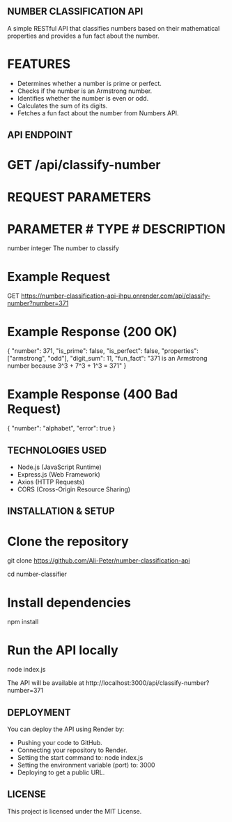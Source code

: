 ##  NUMBER CLASSIFICATION API

A simple RESTful API that classifies numbers based on their mathematical properties and provides a fun fact about the number.

# FEATURES
- Determines whether a number is prime or perfect.
- Checks if the number is an Armstrong number.
- Identifies whether the number is even or odd.
- Calculates the sum of its digits.
- Fetches a fun fact about the number from Numbers API.

## API ENDPOINT
  # GET /api/classify-number
  
# REQUEST PARAMETERS
 # PARAMETER            # TYPE           # DESCRIPTION
  number                integer         The number to classify

# Example Request
GET https://number-classification-api-ihpu.onrender.com/api/classify-number?number=371

# Example Response (200 OK)
{
    "number": 371,
    "is_prime": false,
    "is_perfect": false,
    "properties": ["armstrong", "odd"],
    "digit_sum": 11,
    "fun_fact": "371 is an Armstrong number because 3^3 + 7^3 + 1^3 = 371"
}

# Example Response (400 Bad Request)
{
    "number": "alphabet",
    "error": true
}

## TECHNOLOGIES USED
- Node.js (JavaScript Runtime)
- Express.js (Web Framework)
- Axios (HTTP Requests)
- CORS (Cross-Origin Resource Sharing)

## INSTALLATION & SETUP
 # Clone the repository
  git clone https://github.com/Ali-Peter/number-classification-api
  
  cd number-classifier

# Install dependencies
  npm install

# Run the API locally
  node index.js
  
  The API will be available at http://localhost:3000/api/classify-number?number=371

## DEPLOYMENT
  You can deploy the API using Render by:
  - Pushing your code to GitHub.
  - Connecting your repository to Render.
  - Setting the start command to:
    node index.js
  - Setting the environment variable (port) to:
    3000
  - Deploying to get a public URL.

## LICENSE
  This project is licensed under the MIT License.
